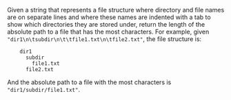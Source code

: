 Given a string that represents a file structure where directory and file names are on separate lines and where these names are indented with a tab to show which directories they are stored under, return the length of the absolute path to a file that has the most characters. For example, given `"dir1\n\tsubdir\n\t\tfile1.txt\n\tfile2.txt"`, the file structure is:

        dir1
          subdir
            file1.txt
          file2.txt

And the absolute path to a file with the most characters is `"dir1/subdir/file1.txt"`.
